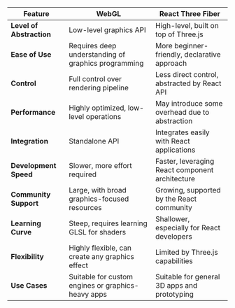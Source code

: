 | Feature                | WebGL                                           | React Three Fiber                             |
|------------------------|-------------------------------------------------|-----------------------------------------------|
| **Level of Abstraction** | Low-level graphics API                          | High-level, built on top of Three.js          |
| **Ease of Use**        | Requires deep understanding of graphics programming | More beginner-friendly, declarative approach  |
| **Control**            | Full control over rendering pipeline             | Less direct control, abstracted by React API  |
| **Performance**        | Highly optimized, low-level operations           | May introduce some overhead due to abstraction|
| **Integration**        | Standalone API                                   | Integrates easily with React applications     |
| **Development Speed**  | Slower, more effort required                     | Faster, leveraging React component architecture |
| **Community Support**  | Large, with broad graphics-focused resources     | Growing, supported by the React community     |
| **Learning Curve**     | Steep, requires learning GLSL for shaders        | Shallower, especially for React developers    |
| **Flexibility**        | Highly flexible, can create any graphics effect  | Limited by Three.js capabilities              |
| **Use Cases**          | Suitable for custom engines or graphics-heavy apps | Suitable for general 3D apps and prototyping  |
